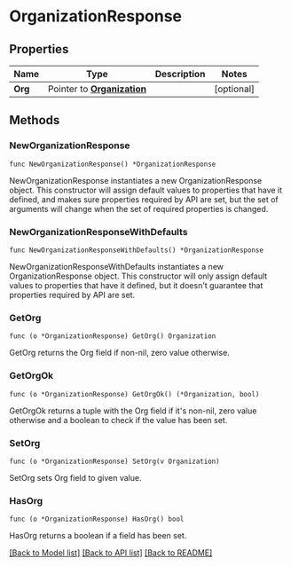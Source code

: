 # OrganizationResponse

## Properties

| Name    | Type                                           | Description | Notes      |
| ------- | ---------------------------------------------- | ----------- | ---------- |
| **Org** | Pointer to [**Organization**](Organization.md) |             | [optional] |

## Methods

### NewOrganizationResponse

`func NewOrganizationResponse() *OrganizationResponse`

NewOrganizationResponse instantiates a new OrganizationResponse object.
This constructor will assign default values to properties that have it defined,
and makes sure properties required by API are set, but the set of arguments
will change when the set of required properties is changed.

### NewOrganizationResponseWithDefaults

`func NewOrganizationResponseWithDefaults() *OrganizationResponse`

NewOrganizationResponseWithDefaults instantiates a new OrganizationResponse object.
This constructor will only assign default values to properties that have it defined,
but it doesn't guarantee that properties required by API are set.

### GetOrg

`func (o *OrganizationResponse) GetOrg() Organization`

GetOrg returns the Org field if non-nil, zero value otherwise.

### GetOrgOk

`func (o *OrganizationResponse) GetOrgOk() (*Organization, bool)`

GetOrgOk returns a tuple with the Org field if it's non-nil, zero value otherwise
and a boolean to check if the value has been set.

### SetOrg

`func (o *OrganizationResponse) SetOrg(v Organization)`

SetOrg sets Org field to given value.

### HasOrg

`func (o *OrganizationResponse) HasOrg() bool`

HasOrg returns a boolean if a field has been set.

[[Back to Model list]](../README.md#documentation-for-models) [[Back to API list]](../README.md#documentation-for-api-endpoints) [[Back to README]](../README.md)
